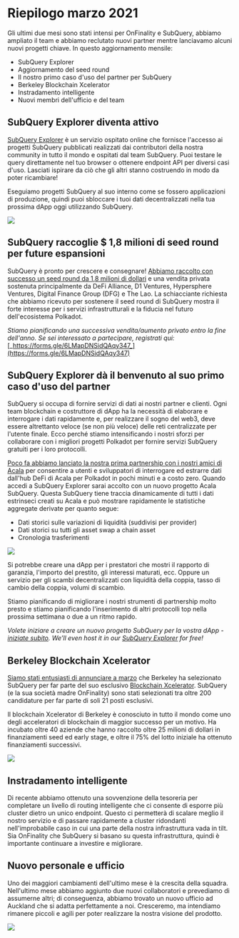 # Riepilogo marzo 2021

Gli ultimi due mesi sono stati intensi per OnFinality e SubQuery, abbiamo ampliato il team e abbiamo reclutato nuovi partner mentre lanciavamo alcuni nuovi progetti chiave. In questo aggiornamento mensile:

- SubQuery Explorer
- Aggiornamento del seed round
- Il nostro primo caso d'uso del partner per SubQuery
- Berkeley Blockchain Xcelerator
- Instradamento intelligente
- Nuovi membri dell'ufficio e del team

## SubQuery Explorer diventa attivo

[SubQuery Explorer](https://explorer.subquery.network/) è un servizio ospitato online che fornisce l'accesso ai progetti SubQuery pubblicati realizzati dai contributori della nostra community in tutto il mondo e ospitati dal team SubQuery. Puoi testare le query direttamente nel tuo browser o ottenere endpoint API per diversi casi d'uso. Lasciati ispirare da ciò che gli altri stanno costruendo in modo da poter ricambiare!

Eseguiamo progetti SubQuery al suo interno come se fossero applicazioni di produzione, quindi puoi sbloccare i tuoi dati decentralizzati nella tua prossima dApp oggi utilizzando SubQuery.

![](https://miro.medium.com/max/1400/1*GE-Y6XKNOkj_MKY4ZuM5oQ.png)

## **SubQuery raccoglie $ 1,8 milioni di seed round per future espansioni**

SubQuery è pronto per crescere e consegnare! [Abbiamo raccolto con successo un seed round da 1,8 milioni di dollari](../blogs/20210312-SubQuery-Raises-%241.8M-Seed-Round-for-Future-Expansion.md) e una vendita privata sostenuta principalmente da DeFi Alliance, D1 Ventures, Hypersphere Ventures, Digital Finance Group (DFG) e The Lao. La schiacciante richiesta che abbiamo ricevuto per sostenere il seed round di SubQuery mostra il forte interesse per i servizi infrastrutturali e la fiducia nel futuro dell'ecosistema Polkadot.

_Stiamo pianificando una successiva vendita/aumento privato entro la fine dell'anno. Se sei interessato a partecipare, registrati qui:_ [_https://forms.gle/6LMapDNSidQAqy347_](https://forms.gle/6LMapDNSidQAqy347)

## **SubQuery Explorer dà il benvenuto al suo primo caso d'uso del partner**

SubQuery si occupa di fornire servizi di dati ai nostri partner e clienti. Ogni team blockchain e costruttore di dApp ha la necessità di elaborare e interrogare i dati rapidamente e, per realizzare il sogno del web3, deve essere altrettanto veloce (se non più veloce) delle reti centralizzate per l'utente finale. Ecco perché stiamo intensificando i nostri sforzi per collaborare con i migliori progetti Polkadot per fornire servizi SubQuery gratuiti per i loro protocolli.

[Poco fa abbiamo lanciato la nostra prima partnership con i nostri amici di Acala](../customer_announcements/20210316-SubQuery-Integrates-Acala-to-Aggregate-and-Serve-DeFi-Data-to-Polkadot-and-Kusama-Builders.md) per consentire a utenti e sviluppatori di interrogare ed estrarre dati dall'hub DeFi di Acala per Polkadot in pochi minuti e a costo zero. Quando accedi a SubQuery Explorer sarai accolto con un nuovo progetto Acala SubQuery. Questa SubQuery tiene traccia dinamicamente di tutti i dati estrinseci creati su Acala e può mostrare rapidamente le statistiche aggregate derivate per quanto segue:

- Dati storici sulle variazioni di liquidità (suddivisi per provider)
- Dati storici su tutti gli asset swap a chain asset
- Cronologia trasferimenti

![](https://miro.medium.com/max/1400/0*LOig1jNfPTuVk73D)

Si potrebbe creare una dApp per i prestatori che mostri il rapporto di garanzia, l'importo del prestito, gli interessi maturati, ecc. Oppure un servizio per gli scambi decentralizzati con liquidità della coppia, tasso di cambio della coppia, volumi di scambio.

Stiamo pianificando di migliorare i nostri strumenti di partnership molto presto e stiamo pianificando l'inserimento di altri protocolli top nella prossima settimana o due a un ritmo rapido.

_Volete iniziare a creare un nuovo progetto SubQuery per la vostra dApp -_ [_iniziate subito_](https://doc.subquery.network/quickstart.html)_. We’ll even host it in our_ [_SubQuery Explorer_](../blogs/20210305-Announcing-the-SubQuery-Explorer.md) _for free!_

## **Berkeley Blockchain Xcelerator**

[Siamo stati entusiasti di annunciare a marzo](../blogs/20210523-SubQuery-Joins-Berkeleys-Blockchain-Xcelerator.md) che Berkeley ha selezionato SubQuery per far parte del suo esclusivo [Blockchain Xcelerator](https://www.xcelerator.berkeley.edu/). SubQuery (e la sua società madre OnFinality) sono stati selezionati tra oltre 200 candidature per far parte di soli 21 posti esclusivi.

Il blockchain Xcelerator di Berkeley è conosciuto in tutto il mondo come uno degli acceleratori di blockchain di maggior successo per un motivo. Ha incubato oltre 40 aziende che hanno raccolto oltre 25 milioni di dollari in finanziamenti seed ed early stage, e oltre il 75% del lotto iniziale ha ottenuto finanziamenti successivi.

![](https://miro.medium.com/max/1400/0*t-_mRJaTnGDQO-VI)

## **Instradamento intelligente**

Di recente abbiamo ottenuto una sovvenzione della tesoreria</a> per completare un livello di routing intelligente che ci consente di esporre più cluster dietro un unico endpoint. Questo ci permetterà di scalare meglio il nostro servizio e di passare rapidamente a cluster ridondanti nell'improbabile caso in cui una parte della nostra infrastruttura vada in tilt. Sia OnFinality che SubQuery si basano su questa infrastruttura, quindi è importante continuare a investire e migliorare.

## **Nuovo personale e ufficio**

Uno dei maggiori cambiamenti dell'ultimo mese è la crescita della squadra. Nell'ultimo mese abbiamo aggiunto due nuovi collaboratori e prevediamo di assumerne altri; di conseguenza, abbiamo trovato un nuovo ufficio ad Auckland che si adatta perfettamente a noi. Cresceremo, ma intendiamo rimanere piccoli e agili per poter realizzare la nostra visione del prodotto.

![](https://miro.medium.com/max/1400/1*cJZxerXHfgVGu4-7h2xw4Q.jpeg)
